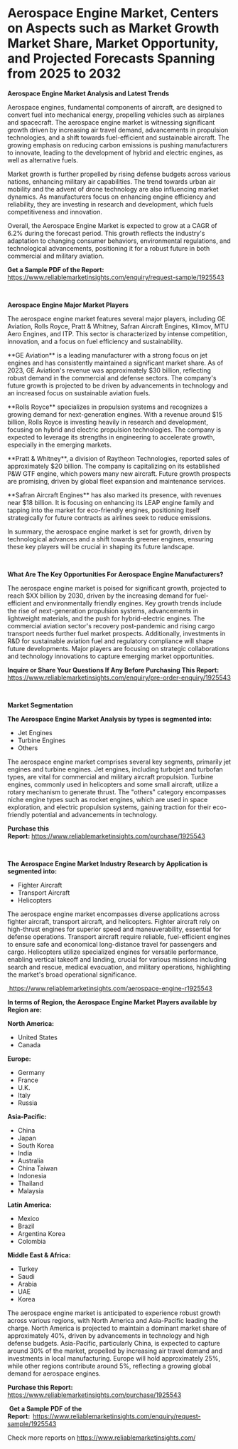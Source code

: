 <p><h1>Aerospace Engine Market, Centers on Aspects such as Market Growth Market Share, Market Opportunity, and Projected Forecasts Spanning from 2025 to 2032</h1></p><p><strong>Aerospace Engine Market Analysis and Latest Trends</strong></p>
<p><p>Aerospace engines, fundamental components of aircraft, are designed to convert fuel into mechanical energy, propelling vehicles such as airplanes and spacecraft. The aerospace engine market is witnessing significant growth driven by increasing air travel demand, advancements in propulsion technologies, and a shift towards fuel-efficient and sustainable aircraft. The growing emphasis on reducing carbon emissions is pushing manufacturers to innovate, leading to the development of hybrid and electric engines, as well as alternative fuels.</p><p>Market growth is further propelled by rising defense budgets across various nations, enhancing military air capabilities. The trend towards urban air mobility and the advent of drone technology are also influencing market dynamics. As manufacturers focus on enhancing engine efficiency and reliability, they are investing in research and development, which fuels competitiveness and innovation.</p><p>Overall, the Aerospace Engine Market is expected to grow at a CAGR of 6.2% during the forecast period. This growth reflects the industry's adaptation to changing consumer behaviors, environmental regulations, and technological advancements, positioning it for a robust future in both commercial and military aviation.</p></p>
<p><strong>Get a Sample PDF of the Report:&nbsp;</strong> <a href="https://www.reliablemarketinsights.com/enquiry/request-sample/1925543?utm_campaign=1932&utm_medium=2&utm_source=Github&utm_content=ia&utm_term=17022025&utm_id=aerospace-engine">https://www.reliablemarketinsights.com/enquiry/request-sample/1925543</a></p>
<p>&nbsp;</p>
<p><strong>Aerospace Engine Major Market Players</strong></p>
<p><p>The aerospace engine market features several major players, including GE Aviation, Rolls Royce, Pratt & Whitney, Safran Aircraft Engines, Klimov, MTU Aero Engines, and ITP. This sector is characterized by intense competition, innovation, and a focus on fuel efficiency and sustainability.</p><p>**GE Aviation** is a leading manufacturer with a strong focus on jet engines and has consistently maintained a significant market share. As of 2023, GE Aviation's revenue was approximately $30 billion, reflecting robust demand in the commercial and defense sectors. The company's future growth is projected to be driven by advancements in technology and an increased focus on sustainable aviation fuels.</p><p>**Rolls Royce** specializes in propulsion systems and recognizes a growing demand for next-generation engines. With a revenue around $15 billion, Rolls Royce is investing heavily in research and development, focusing on hybrid and electric propulsion technologies. The company is expected to leverage its strengths in engineering to accelerate growth, especially in the emerging markets.</p><p>**Pratt & Whitney**, a division of Raytheon Technologies, reported sales of approximately $20 billion. The company is capitalizing on its established P&W GTF engine, which powers many new aircraft. Future growth prospects are promising, driven by global fleet expansion and maintenance services.</p><p>**Safran Aircraft Engines** has also marked its presence, with revenues near $18 billion. It is focusing on enhancing its LEAP engine family and tapping into the market for eco-friendly engines, positioning itself strategically for future contracts as airlines seek to reduce emissions.</p><p>In summary, the aerospace engine market is set for growth, driven by technological advances and a shift towards greener engines, ensuring these key players will be crucial in shaping its future landscape.</p></p>
<p>&nbsp;</p>
<p><strong>What Are The Key Opportunities For Aerospace Engine Manufacturers?</strong></p>
<p><p>The aerospace engine market is poised for significant growth, projected to reach $XX billion by 2030, driven by the increasing demand for fuel-efficient and environmentally friendly engines. Key growth trends include the rise of next-generation propulsion systems, advancements in lightweight materials, and the push for hybrid-electric engines. The commercial aviation sector's recovery post-pandemic and rising cargo transport needs further fuel market prospects. Additionally, investments in R&D for sustainable aviation fuel and regulatory compliance will shape future developments. Major players are focusing on strategic collaborations and technology innovations to capture emerging market opportunities.</p></p>
<p><strong>Inquire or Share Your Questions If Any Before Purchasing This Report:</strong> <a href="https://www.reliablemarketinsights.com/enquiry/pre-order-enquiry/1925543?utm_campaign=1932&utm_medium=2&utm_source=Github&utm_content=ia&utm_term=17022025&utm_id=aerospace-engine">https://www.reliablemarketinsights.com/enquiry/pre-order-enquiry/1925543</a></p>
<p>&nbsp;</p>
<p><strong>Market Segmentation</strong></p>
<p><strong>The Aerospace Engine Market Analysis by types is segmented into:</strong></p>
<p><ul><li>Jet Engines</li><li>Turbine Engines</li><li>Others</li></ul></p>
<p><p>The aerospace engine market comprises several key segments, primarily jet engines and turbine engines. Jet engines, including turbojet and turbofan types, are vital for commercial and military aircraft propulsion. Turbine engines, commonly used in helicopters and some small aircraft, utilize a rotary mechanism to generate thrust. The "others" category encompasses niche engine types such as rocket engines, which are used in space exploration, and electric propulsion systems, gaining traction for their eco-friendly potential and advancements in technology.</p></p>
<p><strong>Purchase this Report:&nbsp;</strong><a href="https://www.reliablemarketinsights.com/purchase/1925543?utm_campaign=1932&utm_medium=2&utm_source=Github&utm_content=ia&utm_term=17022025&utm_id=aerospace-engine">https://www.reliablemarketinsights.com/purchase/1925543</a></p>
<p>&nbsp;</p>
<p><strong>The Aerospace Engine Market Industry Research by Application is segmented into:</strong></p>
<p><ul><li>Fighter Aircraft</li><li>Transport Aircraft</li><li>Helicopters</li></ul></p>
<p><p>The aerospace engine market encompasses diverse applications across fighter aircraft, transport aircraft, and helicopters. Fighter aircraft rely on high-thrust engines for superior speed and maneuverability, essential for defense operations. Transport aircraft require reliable, fuel-efficient engines to ensure safe and economical long-distance travel for passengers and cargo. Helicopters utilize specialized engines for versatile performance, enabling vertical takeoff and landing, crucial for various missions including search and rescue, medical evacuation, and military operations, highlighting the market's broad operational significance.</p></p>
<p><a href="https://www.reliablemarketinsights.com/aerospace-engine-r1925543?utm_campaign=1932&utm_medium=2&utm_source=Github&utm_content=ia&utm_term=17022025&utm_id=aerospace-engine">&nbsp;https://www.reliablemarketinsights.com/aerospace-engine-r1925543</a></p>
<p><strong>In terms of Region, the Aerospace Engine Market Players available by Region are:</strong></p>
<p>
    <p> <strong> North America: </strong>
        <ul>
            <li>United States</li>
            <li>Canada</li>
        </ul>
        </p> 
    <p> <strong> Europe: </strong>
        <ul>
            <li>Germany</li>
            <li>France</li>
            <li>U.K.</li>
            <li>Italy</li>
            <li>Russia</li>
        </ul>
        </p> 
    <p> <strong> Asia-Pacific: </strong>
        <ul>
            <li>China</li>
            <li>Japan</li>
            <li>South Korea</li>
            <li>India</li>
            <li>Australia</li>
            <li>China Taiwan</li>
            <li>Indonesia</li>
            <li>Thailand</li>
            <li>Malaysia</li>
        </ul>
        </p> 
    <p> <strong> Latin America: </strong>
        <ul>
            <li>Mexico</li>
            <li>Brazil</li>
            <li>Argentina Korea</li>
            <li>Colombia</li>
        </ul>
        </p> 
    <p> <strong> Middle East & Africa: </strong>
        <ul>
            <li>Turkey</li>
            <li>Saudi</li>
            <li>Arabia</li>
            <li>UAE</li>
            <li>Korea</li>
        </ul>
    </p>
    </p>
<p><p>The aerospace engine market is anticipated to experience robust growth across various regions, with North America and Asia-Pacific leading the charge. North America is projected to maintain a dominant market share of approximately 40%, driven by advancements in technology and high defense budgets. Asia-Pacific, particularly China, is expected to capture around 30% of the market, propelled by increasing air travel demand and investments in local manufacturing. Europe will hold approximately 25%, while other regions contribute around 5%, reflecting a growing global demand for aerospace engines.</p></p>
<p><strong>Purchase this Report: </strong><a href="https://www.reliablemarketinsights.com/purchase/1925543?utm_campaign=1932&utm_medium=2&utm_source=Github&utm_content=ia&utm_term=17022025&utm_id=aerospace-engine">https://www.reliablemarketinsights.com/purchase/1925543</a></p>
<p>&nbsp;<strong>Get a Sample PDF of the Report:&nbsp;&nbsp;</strong><a href="https://www.reliablemarketinsights.com/enquiry/request-sample/1925543?utm_campaign=1932&utm_medium=2&utm_source=Github&utm_content=ia&utm_term=17022025&utm_id=aerospace-engine">https://www.reliablemarketinsights.com/enquiry/request-sample/1925543</a></p>
<p><strong></strong></p>
<p>Check more reports on <a href="https://www.reliablemarketinsights.com/?utm_campaign=1932&utm_medium=2&utm_source=Github&utm_content=ia&utm_term=17022025&utm_id=aerospace-engine">https://www.reliablemarketinsights.com/</a></p>